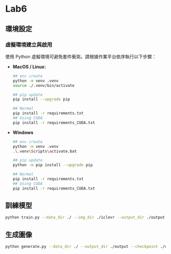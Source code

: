 # Lab6

## 環境設定

### 虛擬環境建立與啟用

使用 Python 虛擬環境可避免套件衝突。請根據作業平台依序執行以下步驟：

- **MacOS / Linux:**

    ```bash
    ## env create
    python -m venv .venv
    source ./.venv/bin/activate

    ## pip update
    pip install --upgrade pip

    ## Normal
    pip install -r requirements.txt
    ## Using CUDA
    pip install -r requirements_CUDA.txt
    ```

- **Windows**

    ```bash
    ## env create
    python -m venv .venv
    .\.venv\Scripts\activate.bat

    ## pip update
    python -m pip install --upgrade pip

    ## Normal
    pip install -r requirements.txt
    ## Using CUDA
    pip install -r requirements_CUDA.txt
    ```

## 訓練模型

```bash
python train.py --data_dir ./ --img_dir ./iclevr --output_dir ./output --vae_model stabilityai/sd-vae-ft-mse --batch_size 64 --epochs 300 --lr 3e-5 --save_every 10 --fp16
```

## 生成圖像

```bash
python generate.py --data_dir ./ --output_dir ./output --checkpoint ./output/checkpoint_epoch_300.pth --vae_model stabilityai/sd-vae-ft-mse --guidance_scale 7.5 --cls_scale 1.0 --steps 100 --visualize_denoising
```